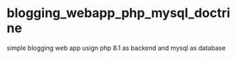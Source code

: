 # blogging_webapp_php_mysql_doctrine
simple blogging web app usign php 8.1 as backend and mysql as database
